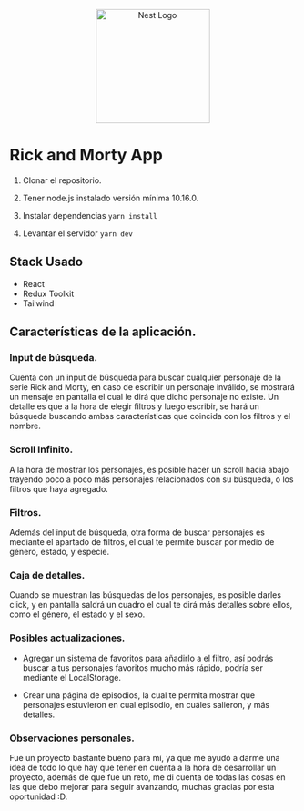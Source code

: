 <p align="center">
  <a  target="blank"><img src="https://www.hollywoodreporter.com/wp-content/uploads/2018/05/edc9bf26-65c3-49c4-8822-97738260a449-1.png?w=1280" width="200" alt="Nest Logo" /></a>
</p>

# Rick and Morty App 

1. Clonar el repositorio.

2. Tener node.js instalado versión mínima 10.16.0. 

3. Instalar dependencias ```yarn install``` 

4. Levantar el servidor ```yarn dev```

## Stack Usado
* React
* Redux Toolkit
* Tailwind


## Características de la aplicación.

### Input de búsqueda.

Cuenta con un input de búsqueda para buscar cualquier personaje de la serie Rick and Morty, en caso de escribir un personaje inválido, se mostrará un mensaje en pantalla el cual le dirá que dicho personaje no existe. Un detalle es que a la hora de elegir filtros y luego escribir, se hará un búsqueda buscando ambas características que coincida con los filtros y el nombre.

### Scroll Infinito.

A la hora de mostrar los personajes, es posible hacer un scroll hacia abajo trayendo poco a poco más personajes relacionados con su búsqueda, o los filtros que haya agregado.

### Filtros.

Además del input de búsqueda, otra forma de buscar personajes es mediante el apartado de filtros, el cual te permite buscar por medio de género, estado, y especie.

### Caja de detalles.

Cuando se muestran las búsquedas de los personajes, es posible darles click, y en pantalla saldrá un cuadro el cual te dirá más detalles sobre ellos, como el género, el estado y el sexo.


### Posibles actualizaciones.

* Agregar un sistema de favoritos para añadirlo a el filtro, así podrás buscar a tus personajes favoritos mucho más rápido, podría ser mediante el LocalStorage.

* Crear una página de episodios, la cual te permita mostrar que personajes estuvieron en cual episodio, en cuáles salieron, y más detalles.

### Observaciones personales.

Fue un proyecto bastante bueno para mí, ya que me ayudó a darme una idea de todo lo que hay que tener en cuenta a la hora de desarrollar un proyecto, además de que fue un reto, me di cuenta de todas las cosas en las que debo mejorar para seguir avanzando, muchas gracias por esta oportunidad :D.





